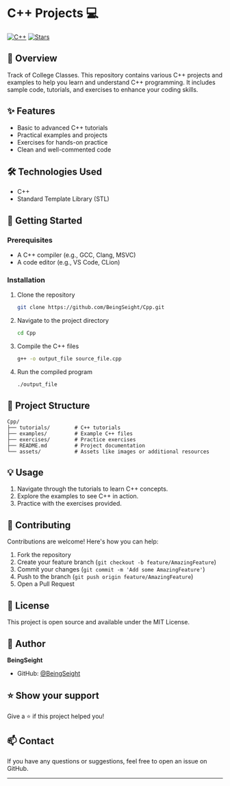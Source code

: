 # C++ Projects 💻

[![C++](https://img.shields.io/badge/C++-00599C?style=for-the-badge&logo=c%2B%2B&logoColor=white)](https://isocpp.org/)
[![Stars](https://img.shields.io/github/stars/BeingSeight/Cpp?style=for-the-badge)](https://github.com/BeingSeight/Cpp/stargazers)

## 📖 Overview

Track of College Classes.
This repository contains various C++ projects and examples to help you learn and understand C++ programming. It includes sample code, tutorials, and exercises to enhance your coding skills.

## ✨ Features

- Basic to advanced C++ tutorials
- Practical examples and projects
- Exercises for hands-on practice
- Clean and well-commented code

## 🛠️ Technologies Used

- C++
- Standard Template Library (STL)

## 🚀 Getting Started

### Prerequisites

- A C++ compiler (e.g., GCC, Clang, MSVC)
- A code editor (e.g., VS Code, CLion)

### Installation

1. Clone the repository
    ```bash
    git clone https://github.com/BeingSeight/Cpp.git
    ```

2. Navigate to the project directory
    ```bash
    cd Cpp
    ```

3. Compile the C++ files
    ```bash
    g++ -o output_file source_file.cpp
    ```

4. Run the compiled program
    ```bash
    ./output_file
    ```

## 📁 Project Structure

```plaintext
Cpp/
├── tutorials/        # C++ tutorials
├── examples/         # Example C++ files
├── exercises/        # Practice exercises
├── README.md         # Project documentation
└── assets/           # Assets like images or additional resources
```

## 💡 Usage

1. Navigate through the tutorials to learn C++ concepts.
2. Explore the examples to see C++ in action.
3. Practice with the exercises provided.

## 🤝 Contributing

Contributions are welcome! Here's how you can help:

1. Fork the repository
2. Create your feature branch (`git checkout -b feature/AmazingFeature`)
3. Commit your changes (`git commit -m 'Add some AmazingFeature'`)
4. Push to the branch (`git push origin feature/AmazingFeature`)
5. Open a Pull Request

## 📝 License

This project is open source and available under the MIT License.

## 👤 Author

**BeingSeight**
- GitHub: [@BeingSeight](https://github.com/BeingSeight)

## ⭐️ Show your support

Give a ⭐️ if this project helped you!

## 📫 Contact

If you have any questions or suggestions, feel free to open an issue on GitHub.

---
